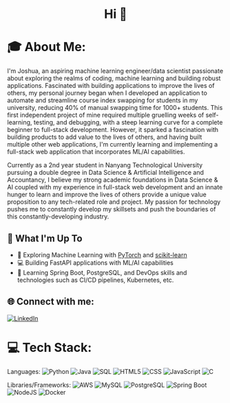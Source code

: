 <h1 align="center">Hi 👋</h1>

# 🎓 About Me:
I'm Joshua, an aspiring machine learning engineer/data scientist passionate about exploring the realms of coding, machine learning and building robust applications. Fascinated with building applications to improve the lives of others, my personal journey began when I developed an application to automate and streamline course index swapping for students in my university, reducing 40% of manual swapping time for 1000+ students. This first independent project of mine required multiple gruelling weeks of self-learning, testing, and debugging, with a steep learning curve for a complete beginner to full-stack development. However, it sparked a fascination with building products to add value to the lives of others, and having built multiple other web applications, I'm currently learning and implementing a full-stack web application that incorporates ML/AI capabilities.

Currently as a 2nd year student in Nanyang Technological University pursuing a double degree in Data Science & Artificial Intelligence and Accountancy, I believe my strong academic foundations in Data Science & AI coupled with my experience in full-stack web development and an innate hunger to learn and improve the lives of others provide a unique value proposition to any tech-related role and project. My passion for technology pushes me to constantly develop my skillsets and push the boundaries of this constantly-developing industry.

## 🚀 What I'm Up To

- 🤖 Exploring Machine Learning with [PyTorch](https://pytorch.org/) and [scikit-learn](https://scikit-learn.org/)
- 💻 Building FastAPI applications with ML/AI capabilities
- 💫 Learning Spring Boot, PostgreSQL, and DevOps skills and technologies such as CI/CD pipelines, Kubernetes, etc. 

## 🌐 Connect with me:
[![LinkedIn](https://img.shields.io/badge/LinkedIn-%230077B5.svg?logo=linkedin&logoColor=white)](https://www.linkedin.com/in/joshua-foo-tse-ern/)

# 💻 Tech Stack:
Languages: 
![Python](https://img.shields.io/badge/python-%233776AB.svg?style=for-the-badge&logo=python&logoColor=white) 
![Java](https://img.shields.io/badge/java-%23ED8B00.svg?style=for-the-badge&logo=java&logoColor=white) 
![SQL](https://img.shields.io/badge/sql-%2307405e.svg?style=for-the-badge&logo=postgresql&logoColor=white) 
![HTML5](https://img.shields.io/badge/html5-%23E34F26.svg?style=for-the-badge&logo=html5&logoColor=white) 
![CSS](https://img.shields.io/badge/css-%231572B6.svg?style=for-the-badge&logo=css3&logoColor=white) 
![JavaScript](https://img.shields.io/badge/javascript-%23323330.svg?style=for-the-badge&logo=javascript&logoColor=%23F7DF1E) 
![C](https://img.shields.io/badge/C-00599C?style=for-the-badge&logo=c&logoColor=white) 

Libraries/Frameworks: 
![AWS](https://img.shields.io/badge/AWS-%23232F3E.svg?style=for-the-badge&logo=amazon-aws&logoColor=white) 
![MySQL](https://img.shields.io/badge/mysql-4479A1.svg?style=for-the-badge&logo=mysql&logoColor=white)
![PostgreSQL](https://img.shields.io/badge/PostgreSQL-316192?style=for-the-badge&logo=postgresql&logoColor=white) 
![Spring Boot](https://img.shields.io/badge/Spring_Boot-F2F4F9?style=for-the-badge&logo=spring-boot) 
![NodeJS](https://img.shields.io/badge/node.js-6DA55F?style=for-the-badge&logo=node.js&logoColor=white) 
![Docker](https://img.shields.io/badge/docker-%230db7ed.svg?style=for-the-badge&logo=docker&logoColor=white) 
